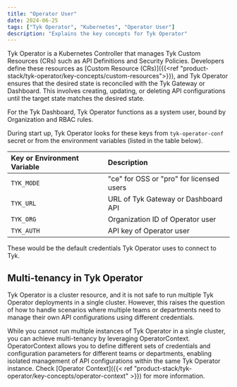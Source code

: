 ```yaml
---
title: "Operator User"
date: 2024-06-25
tags: ["Tyk Operator", "Kubernetes", "Operator User"]
description: "Explains the key concepts for Tyk Operator"
---
```


Tyk Operator is a Kubernetes Controller that manages Tyk Custom Resources (CRs) such as API Definitions and Security Policies. Developers define these resources as [Custom Resource (CRs)]({{<ref "product-stack/tyk-operator/key-concepts/custom-resources">}}), and Tyk Operator ensures that the desired state is reconciled with the Tyk Gateway or Dashboard. This involves creating, updating, or deleting API configurations until the target state matches the desired state.

For the Tyk Dashboard, Tyk Operator functions as a system user, bound by Organization and RBAC rules.

During start up, Tyk Operator looks for these keys from `tyk-operator-conf` secret or from the environment variables (listed in the table below).

| Key or Environment Variable | Description  |
|:-----|:-------------|
| `TYK_MODE` | "ce" for OSS or "pro" for licensed users |
| `TYK_URL` | URL of Tyk Gateway or Dashboard API |
| `TYK_ORG` | Organization ID of Operator user |
| `TYK_AUTH` | API key of Operator user |

These would be the default credentials Tyk Operator uses to connect to Tyk.

## Multi-tenancy in Tyk Operator

Tyk Operator is a cluster resource, and it is not safe to run multiple Tyk Operator deployments in a single cluster. However, this raises the question of how to handle scenarios where multiple teams or departments need to manage their own API configurations using different credentials.

While you cannot run multiple instances of Tyk Operator in a single cluster, you can achieve multi-tenancy by leveraging OperatorContext. OperatorContext allows you to define different sets of credentials and configuration parameters for different teams or departments, enabling isolated management of API configurations within the same Tyk Operator instance. Check [Operator Context]({{< ref "product-stack/tyk-operator/key-concepts/operator-context" >}}) for more information.